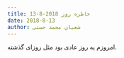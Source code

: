 ```yaml
---
title: خاطره روز 2018-8-13
date: 2018-8-13
author: شعبان محمد حسنی
---
```


امروزم یه روز عادی بود مثل روزای گذشته.